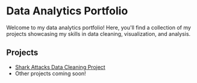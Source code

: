 # Data Analytics Portfolio

Welcome to my data analytics portfolio! Here, you'll find a collection of my projects showcasing my skills in data cleaning, visualization, and analysis.

## Projects
- [Shark Attacks Data Cleaning Project](./Shark_Attacks_Project/README.md)
- Other projects coming soon!
